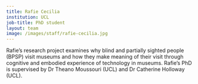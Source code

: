 ```yaml
---
title: Rafie Cecilia
institution: UCL
job-title: PhD student
layout: team
image: /images/staff/rafie-cecilia.jpg
---
```

Rafie’s research project examines why blind and partially sighted people (BPSP) visit museums and how they make meaning of their visit through cognitive and embodied experience of technology in museums. Rafie’s PhD is supervised by Dr Theano Moussouri (UCL) and Dr Catherine Holloway (UCL).
